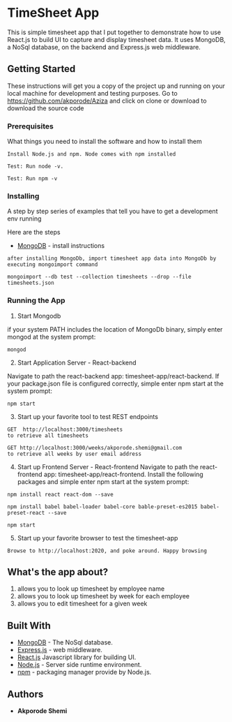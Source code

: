 # TimeSheet App
This is simple timesheet app that I put together to demonstrate how to use React.js to build UI to capture and display timesheet data. It uses MongoDB, a NoSql database, on the backend and Express.js web middleware.

## Getting Started

These instructions will get you a copy of the project up and running on your local machine for development and testing purposes. Go to https://github.com/akporode/Aziza and click on clone or download to download the source code

### Prerequisites

What things you need to install the software and how to install them

```
Install Node.js and npm. Node comes with npm installed

Test: Run node -v.

Test: Run npm -v 

```

### Installing

A step by step series of examples that tell you have to get a development env running

Here are the steps

* [MongoDB](https://docs.mongodb.com/manual/tutorial/install-mongodb-on-linux/#run-mongodb-community-edition) - install instructions


```
after installing MongoDb, import timesheet app data into MongoDb by executing mongoimport command

mongoimport --db test --collection timesheets --drop --file timesheets.json
```

### Running the App

1) Start Mongodb

if your system PATH includes the location of MongoDb binary, simply enter mongod at the system prompt:

```
mongod
```

2) Start Application Server - React-backend

Navigate to path the react-backend app: timesheet-app/react-backend. If your package.json file is configured correctly, simple enter npm start at the system prompt:

```
npm start
```
3) Start up  your favorite tool to test REST endpoints

```
GET  http://localhost:3000/timesheets
to retrieve all timesheets

GET http://localhost:3000/weeks/akporode.shemi@gmail.com
to retrieve all weeks by user email address
```

4) Start up Frontend Server - React-frontend
Navigate to path the react-frontend app: timesheet-app/react-frontend. Install the following packages and simple enter npm start at the system prompt:

```
npm install react react-dom --save

npm install babel babel-loader babel-core bable-preset-es2015 babel-preset-react --save

npm start

```

5) Start up your favorite browser to test the timesheet-app

```
Browse to http://localhost:2020, and poke around. Happy browsing
```
 

## What's the app about?

1) allows you to look up timesheet by employee name
2) allows you to look up timesheet by week for each employee 
3) allows you to edit timesheet for a given week

## Built With

* [MongoDB](https://github.com/mongodb/docs) - The NoSql database.
* [Express.js](https://expressjs.com/) - web middleware.
* [React.js](https://facebook.github.io/react/) Javascript library for building UI.
* [Node.js](https://nodejs.org/en/) - Server side runtime environment.
* [npm](https://www.npmjs.com) - packaging manager provide by Node.js.

## Authors

* **Akporode Shemi**
